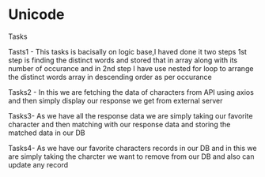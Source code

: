# Unicode
Tasks

Tasts1 - This tasks is bacisally on logic base,I haved done it two steps 1st step is finding the distinct words and stored that in array along with its number of occurance and 
in 2nd step I have use nested for loop to arrange the distinct words array in descending order as per occurance

Tasks2 - In this we are fetching the data of characters from API using axios and then simply display our response we get from external server 

Tasks3- As we have all the response data we are simply taking our favorite character and then matching with our response data and storing the matched data in our DB

Tasks4- As we have our favorite characters records in our DB and in this we are simply taking the charcter we want to remove from our DB and also can update any record
 
